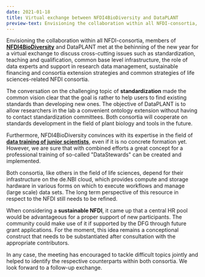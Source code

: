 ```yaml
---
date: 2021-01-18
title: Virtual exchange between NFDI4BioDiversity and DataPLANT
preview-text: Envisioning the collaboration within all NFDI-consortia, members NFDI4BioDiversity and DataPLANT met at the behinning of the new year for a virtual exchange to discuss cross-cutting issues such as standardization, teaching and qualification, common base level infrastructure, the role of data experts and support in research data management, sustainable financing and consortia extension strategies and common strategies of life sciences-related NFDI consortia. The conversation on the challenging ...
---
```


Envisioning the collaboration within all NFDI-consortia, members of **[NFDI4BioDiversity](https://www.nfdi4biodiversity.org/)** and DataPLANT met at the behinning of the new year for a virtual exchange to discuss cross-cutting issues such as standardization, teaching and qualification, common base level infrastructure, the role of data experts and support in research data management, sustainable financing and consortia extension strategies and common strategies of life sciences-related NFDI consortia. 

The conversation on the challenging topic of **standardization** made the common vision clear that the goal is rather to help users to find existing standards than developing new ones. The objective of DataPLANT is to allow researchers in the lab a convenient ontology extension without having to contact standardization committees. Both consortia will cooperate on standards development in the field of plant biology and tools in the future.

Furthermore, NFDI4BioDiversity convinces with its expertise in the field of **[data training of junior scientists](https://www.uni-bremen.de/research-alliance/forschungsdaten/data-train)**, even if it is no concrete formation yet. However, we are sure that with combined efforts a great concept for a professional training of so-called "DataStewards" can be created and implemented.

Both consortia, like others in the field of life sciences, depend for their infrastructure on the de.NBI cloud, which provides compute and storage hardware in various forms on which to execute workflows and manage (large scale) data sets. The long term perspective of this resource in respect to the NFDI still needs to be refined.

When considering a **sustainable NFDI**, it came up that a central HR pool would be advantageous for a proper support of new participants. The community could make use of it if supported by the DFG through future grant applications. For the moment, this idea remains a conceptional construct that needs to be substantiated after consultation with the  appropriate contributors.

In any case, the meeting has encouraged to tackle difficult topics jointly and helped to identify the respective counterparts within both consortia. We look forward to a follow-up exchange.